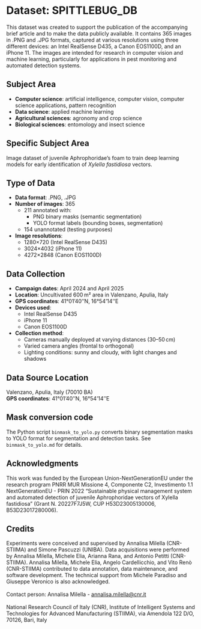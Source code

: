 # Dataset: SPITTLEBUG_DB
This dataset was created to support the publication of the accompanying brief article and to make the data publicly available. It contains 365 images in .PNG and .JPG formats, captured at various resolutions using three different devices: an Intel RealSense D435, a Canon EOS1100D, and an iPhone 11. The images are intended for research in computer vision and machine learning, particularly for applications in pest monitoring and automated detection systems.

## Subject Area
- **Computer science**: artificial intelligence, computer vision, computer science applications, pattern recognition  
- **Data science**: applied machine learning  
- **Agricultural sciences**: agronomy and crop science  
- **Biological sciences**: entomology and insect science

## Specific Subject Area
Image dataset of juvenile Aphrophoridae’s foam to train deep learning models for early identification of *Xylella fastidiosa* vectors.

## Type of Data
- **Data format**: .PNG, .JPG
- **Number of images**: 365
  - 211 annotated with:
    - PNG binary masks (semantic segmentation)
    - YOLO format labels (bounding boxes, segmentation)
  - 154 unannotated (testing purposes)
- **Image resolutions**:
  - 1280×720 (Intel RealSense D435)
  - 3024×4032 (iPhone 11)
  - 4272×2848 (Canon EOS1100D)

## Data Collection
- **Campaign dates**: April 2024 and April 2025
- **Location**: Uncultivated 600 m² area in Valenzano, Apulia, Italy  
- **GPS coordinates**: 41°01’40’’N, 16°54’14’’E
- **Devices used**:
  - Intel RealSense D435
  - iPhone 11
  - Canon EOS1100D
- **Collection method**:
  - Cameras manually deployed at varying distances (30–50 cm)
  - Varied camera angles (frontal to orthogonal)
  - Lighting conditions: sunny and cloudy, with light changes and shadows

## Data Source Location
Valenzano, Apulia, Italy (70010 BA)  
**GPS coordinates**: 41°01’40’’N, 16°54’14’’E

## Mask conversion code
The Python script `binmask_to_yolo.py` converts binary segmentation masks to YOLO format for segmentation and detection tasks. See `binmask_to_yolo.md` for details.

## Acknowledgments
This work was funded by the European Union-NextGenerationEU under the research program PNRR MUR Missione 4, Componente C2, Investimento 1.1 NextGenerationEU - PRIN 2022 “Sustainable physical management system and automated detection of juvenile Aphrophoridae vectors of Xylella fastidiosa” (Grant N. 20227F7J5W, CUP H53D23005130006, B53D23017280006).
 
## Credits
Experiments were conceived and supervised by Annalisa Milella (CNR-STIIMA) and Simone Pascuzzi (UNIBA). Data acquisitions were performed by Annalisa Milella, Michele Elia, Arianna Rana, and Antonio Petitti (CNR-STIIMA). Annalisa Milella, Michele Elia, Angelo Cardellicchio, and Vito Renò (CNR-STIIMA) contributed to data annotation, data maintenance, and software development. The technical support from Michele Paradiso and Giuseppe Veronico is also acknowledged.
<br/>
<br/>
Contact person: Annalisa Milella - annalisa.milella@cnr.it
<br/>
<br/>
National Research Council of Italy (CNR), Institute of Intelligent Systems and Technologies for Advanced Manufacturing (STIIMA), via Amendola 122 D/O, 70126, Bari, Italy


